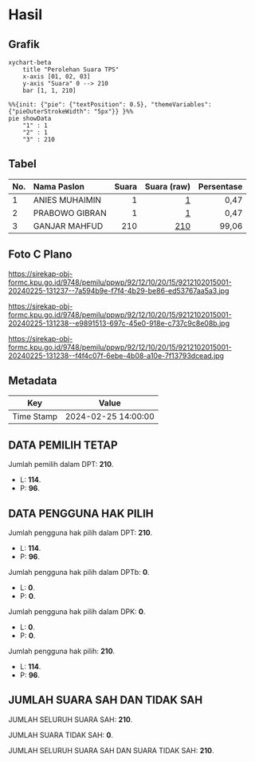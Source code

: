 # Hasil

## Grafik

```mermaid
xychart-beta
    title "Perolehan Suara TPS"
    x-axis [01, 02, 03]
    y-axis "Suara" 0 --> 210
    bar [1, 1, 210]
```

```mermaid
%%{init: {"pie": {"textPosition": 0.5}, "themeVariables": {"pieOuterStrokeWidth": "5px"}} }%%
pie showData
    "1" : 1
    "2" : 1
    "3" : 210
```

## Tabel

| No. | Nama Paslon    | Suara | Suara (raw) | Persentase |
|:--- |:-------------- | -----:| -----------:| ----------:|
| 1   | ANIES MUHAIMIN | 1     | [1][p-1]    | 0,47       |
| 2   | PRABOWO GIBRAN | 1     | [1][p-2]    | 0,47       |
| 3   | GANJAR MAHFUD  | 210   | [210][p-3]  | 99,06      |


[p-1]: https://github.com/gigit-pemilu/pemilu-2024-92-papua-barat/blob/main/pilpres/hitung-suara/sub/92-papua-barat/sub/12-pegunungan-arfak/sub/10-hingk/sub/2015-humeisi/sub/001-tps/sub/paslon-1.txt
[p-2]: https://github.com/gigit-pemilu/pemilu-2024-92-papua-barat/blob/main/pilpres/hitung-suara/sub/92-papua-barat/sub/12-pegunungan-arfak/sub/10-hingk/sub/2015-humeisi/sub/001-tps/sub/paslon-2.txt
[p-3]: https://github.com/gigit-pemilu/pemilu-2024-92-papua-barat/blob/main/pilpres/hitung-suara/sub/92-papua-barat/sub/12-pegunungan-arfak/sub/10-hingk/sub/2015-humeisi/sub/001-tps/sub/paslon-3.txt

## Foto C Plano

https://sirekap-obj-formc.kpu.go.id/9748/pemilu/ppwp/92/12/10/20/15/9212102015001-20240225-131237--7a594b9e-f7f4-4b29-be86-ed53767aa5a3.jpg

https://sirekap-obj-formc.kpu.go.id/9748/pemilu/ppwp/92/12/10/20/15/9212102015001-20240225-131238--e9891513-697c-45e0-918e-c737c9c8e08b.jpg

https://sirekap-obj-formc.kpu.go.id/9748/pemilu/ppwp/92/12/10/20/15/9212102015001-20240225-131238--f4f4c07f-6ebe-4b08-a10e-7f13793dcead.jpg


## Metadata

| Key        | Value               |
| ---------- | ------------------- |
| Time Stamp | 2024-02-25 14:00:00 |


## DATA PEMILIH TETAP

Jumlah pemilih dalam DPT: **210**.
 * L: **114**.
 * P: **96**.

## DATA PENGGUNA HAK PILIH

Jumlah pengguna hak pilih dalam DPT: **210**.
 * L: **114**.
 * P: **96**.

Jumlah pengguna hak pilih dalam DPTb: **0**.
 * L: **0**.
 * P: **0**.

Jumlah pengguna hak pilih dalam DPK: **0**.
 * L: **0**.
 * P: **0**.

Jumlah pengguna hak pilih: **210**.
 * L: **114**.
 * P: **96**.

## JUMLAH SUARA SAH DAN TIDAK SAH

JUMLAH SELURUH SUARA SAH: **210**.

JUMLAH SUARA TIDAK SAH: **0**.

JUMLAH SELURUH SUARA SAH DAN SUARA TIDAK SAH: **210**.


